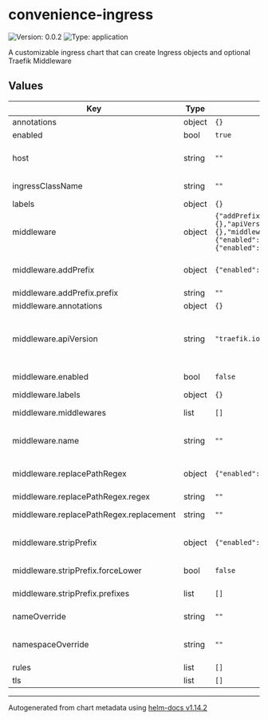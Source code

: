 # convenience-ingress

![Version: 0.0.2](https://img.shields.io/badge/Version-0.0.2-informational?style=flat-square) ![Type: application](https://img.shields.io/badge/Type-application-informational?style=flat-square)

A customizable ingress chart that can create Ingress objects and optional Traefik Middleware

## Values

| Key | Type | Default | Description |
|-----|------|---------|-------------|
| annotations | object | `{}` | Ingress annotations |
| enabled | bool | `true` | Enable the ingress resource |
| host | string | `""` | Ingress host (if not set, creates catch-all ingress for Traefik) |
| ingressClassName | string | `""` | Ingress class name (for Kubernetes 1.18+) |
| labels | object | `{}` | Ingress labels |
| middleware | object | `{"addPrefix":{"enabled":false,"prefix":""},"annotations":{},"apiVersion":"traefik.io/v1alpha1","enabled":false,"labels":{},"middlewares":[],"name":"","replacePathRegex":{"enabled":false,"regex":"","replacement":""},"stripPrefix":{"enabled":false,"forceLower":false,"prefixes":[]}}` | Optional Traefik Middleware configuration |
| middleware.addPrefix | object | `{"enabled":false,"prefix":""}` | Legacy configuration for addPrefix (for backward compatibility) |
| middleware.addPrefix.prefix | string | `""` | Prefix to add to the path |
| middleware.annotations | object | `{}` | Middleware annotations |
| middleware.apiVersion | string | `"traefik.io/v1alpha1"` | API version for Traefik Middleware (common values: traefik.containo.us/v1alpha1 or traefik.io/v1alpha1) |
| middleware.enabled | bool | `false` | Enable Traefik Middleware creation |
| middleware.labels | object | `{}` | Middleware labels |
| middleware.middlewares | list | `[]` | Array of middleware configurations |
| middleware.name | string | `""` | Middleware name (if not set, will use release name with '-middleware' suffix) |
| middleware.replacePathRegex | object | `{"enabled":false,"regex":"","replacement":""}` | Legacy configuration for replacePathRegex (for backward compatibility) |
| middleware.replacePathRegex.regex | string | `""` | Regex to match in the path |
| middleware.replacePathRegex.replacement | string | `""` | Replacement string for the path |
| middleware.stripPrefix | object | `{"enabled":false,"forceLower":false,"prefixes":[]}` | Legacy configuration for stripPrefix (for backward compatibility) |
| middleware.stripPrefix.forceLower | bool | `false` | Whether to force strip the prefix even if not present |
| middleware.stripPrefix.prefixes | list | `[]` | Prefixes to strip from the path |
| nameOverride | string | `""` | Ingress name (if not set, will use release name) |
| namespaceOverride | string | `""` | Ingress namespace (if not set, will use release namespace) |
| rules | list | `[]` | Path and service mappings |
| tls | list | `[]` | TLS configuration |

----------------------------------------------
Autogenerated from chart metadata using [helm-docs v1.14.2](https://github.com/norwoodj/helm-docs/releases/v1.14.2)
